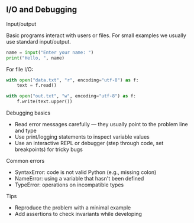 ## I/O and Debugging

Input/output

Basic programs interact with users or files. For small examples we usually use standard input/output.

```python
name = input("Enter your name: ")
print("Hello, ", name)
```

For file I/O:

```python
with open("data.txt", "r", encoding="utf-8") as f:
    text = f.read()

with open("out.txt", "w", encoding="utf-8") as f:
    f.write(text.upper())
```

Debugging basics

- Read error messages carefully — they usually point to the problem line and type
- Use print/logging statements to inspect variable values
- Use an interactive REPL or debugger (step through code, set breakpoints) for tricky bugs

Common errors

- SyntaxError: code is not valid Python (e.g., missing colon)
- NameError: using a variable that hasn't been defined
- TypeError: operations on incompatible types

Tips

- Reproduce the problem with a minimal example
- Add assertions to check invariants while developing
